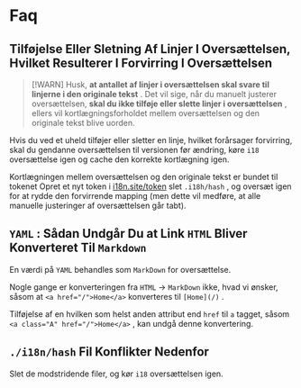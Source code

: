 # Faq

## Tilføjelse Eller Sletning Af Linjer I Oversættelsen, Hvilket Resulterer I Forvirring I Oversættelsen

> [!WARN]
> Husk, **at antallet af linjer i oversættelsen skal svare til linjerne i den originale tekst** .
> Det vil sige, når du manuelt justerer oversættelsen, **skal du ikke tilføje eller slette linjer i oversættelsen** , ellers vil kortlægningsforholdet mellem oversættelsen og den originale tekst blive uorden.

Hvis du ved et uheld tilføjer eller sletter en linje, hvilket forårsager forvirring, skal du gendanne oversættelsen til versionen før ændring, køre `i18` oversættelse igen og cache den korrekte kortlægning igen.

Kortlægningen mellem oversættelsen og den originale tekst er bundet til tokenet Opret et nyt token i [i18n.site/token](//i18n.site/token) slet `.i18h/hash` , og oversæt igen for at rydde den forvirrende mapping (men dette vil medføre, at alle manuelle justeringer af oversættelsen går tabt).

## `YAML` : Sådan Undgår Du at Link `HTML` Bliver Konverteret Til `Markdown`

En værdi på `YAML` behandles som `MarkDown` for oversættelse.

Nogle gange er konverteringen fra `HTML` → `MarkDown` ikke, hvad vi ønsker, såsom at `<a href="/">Home</a>` konverteres til `[Home](/)` .

Tilføjelse af en hvilken som helst anden attribut end `href` til `a` tagget, såsom `<a class="A" href="/">Home</a>` , kan undgå denne konvertering.

## `./i18n/hash` Fil Konflikter Nedenfor

Slet de modstridende filer, og kør `i18` oversættelsen igen.